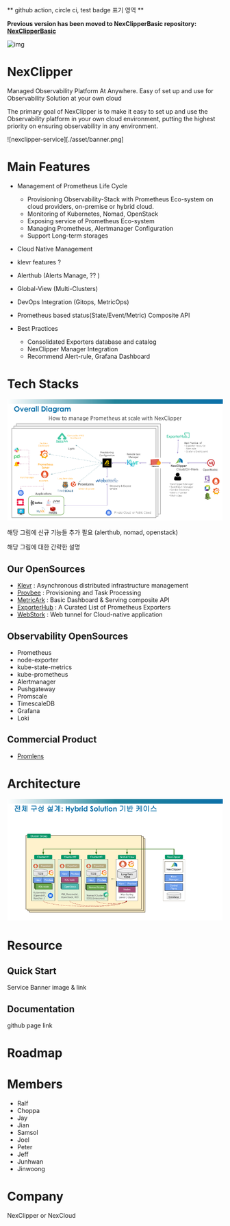 ** github action, circle ci, test badge 표기 영역 **

**Previous version has been moved to NexClipperBasic repository: [NexClipperBasic](https://github.com/NexClipper/NexClipperBasic)**

![img](./asset/logo1_wide.png)

# NexClipper

Managed Observability Platform At Anywhere.
Easy of set up and use for Observability Solution at your own cloud

The primary goal of NexClipper is to make it easy to set up and use the Observability platform in your own cloud environment, putting the highest priority on ensuring observability in any environment.

![nexclipper-service][./asset/banner.png]

# Main Features


- Management of Prometheus Life Cycle
  - Provisioning Observability-Stack with Prometheus Eco-system on cloud providers, on-premise or hybrid cloud.
  - Monitoring of Kubernetes, Nomad, OpenStack
  - Exposing service of Prometheus Eco-system
  - Managing Prometheus, Alertmanager Configuration
  - Support Long-term storages

-  Cloud Native Management
  - klevr features ?
  - Alerthub (Alerts Manage, ?? )
  - Global-View (Multi-Clusters)
  - DevOps Integration (Gitops, MetricOps)
  - Prometheus based status(State/Event/Metric) Composite API

- Best Practices
  - Consolidated Exporters database and catalog
  - NexClipper Manager Integration
  - Recommend Alert-rule, Grafana Dashboard


# Tech Stacks 

![arch-diagram](./asset/productplan.png)

해당 그림에 신규 기능들 추가 필요 (alerthub, nomad, openstack)

해당 그림에 대한 간략한 설명

## Our OpenSources

- [Klevr](https://github.com/NexClipper/klevr) : Asynchronous distributed infrastructure management
- [Provbee](https://github.com/NexClipper/provbee) : Provisioning and Task Processing
- [MetricArk](https://github.com/NexClipper/MetricArk) : Basic Dashboard & Serving composite API
- [ExporterHub](https://github.com/NexClipper/exporterhub.io) : A Curated List of Prometheus Exporters
- [WebStork](https://github.com/NexClipper/webstork) : Web tunnel for Cloud-native application


## Observability OpenSources 

- Prometheus
- node-exporter
- kube-state-metrics
- kube-prometheus
- Alertmanager
- Pushgateway
- Promscale
- TimescaleDB
- Grafana
- Loki

## Commercial Product

- [Promlens](https://promlens.com/)

# Architecture

![arch-diagram](./asset/hybrid.png)

# Resource

## Quick Start
Service Banner image & link

## Documentation
github page link

# Roadmap

# Members

- Ralf
- Choppa
- Jay
- Jian
- Samsol
- Joel
- Peter
- Jeff
- Junhwan
- Jinwoong

# Company

NexClipper or NexCloud
